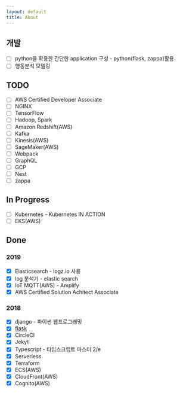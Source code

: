 ```yaml
---
layout: default
title: About
---
```


## 개발
- [ ] python을 확용한 간단한 application 구성 - python(flask, zappa)활용
- [ ] 행동분석 모델링

## TODO
- [ ] AWS Certified Developer Associate
- [ ] NGINX
- [ ] TensorFlow
- [ ] Hadoop, Spark
- [ ] Amazon Redshift(AWS)
- [ ] Kafka
- [ ] Kinesis(AWS)
- [ ] SageMaker(AWS)
- [ ] Webpack
- [ ] GraphQL
- [ ] GCP
- [ ] Nest
- [ ] zappa

## In Progress
- [ ] Kubernetes - Kubernetes IN ACTION
- [ ] EKS(AWS)

## Done

### 2019
- [x] Elasticsearch - logz.io 사용
- [x] log 분석기 - elastic search
- [x] IoT MQTT(AWS) - Amplify
- [x] AWS Certified Solution Achitect Associate

### 2018
- [x] django - 파이썬 웹프로그래밍 
- [x] [flask](http://flask.pocoo.org/docs/1.0/)
- [x] CircleCI
- [x] Jekyll
- [x] Typescript - 타입스크립트 마스터 2/e
- [x] Serverless
- [x] Terraform
- [x] ECS(AWS)
- [x] CloudFront(AWS)
- [x] Cognito(AWS)
